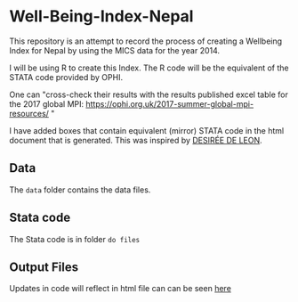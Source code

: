 # Well-Being-Index-Nepal

This repository is an attempt to record the process of creating a Wellbeing Index for Nepal by using the MICS data for the year 2014. 

I will be using R to create this Index. The R code will be the equivalent of the STATA code provided by OPHI.

One can "cross-check their results with the results published excel table for the 2017 global MPI: https://ophi.org.uk/2017-summer-global-mpi-resources/ "


I have added boxes that contain equivalent (mirror) STATA code in the html document that is generated. This was inspired by [DESIRÉE DE LEON](https://desiree.rbind.io/).

## Data

The `data` folder contains the data files.


## Stata code

The Stata code is in folder `do files`

## Output Files

Updates in code will reflect in html file can can be seen [here](/Nepal_WellBeing_Index.html)